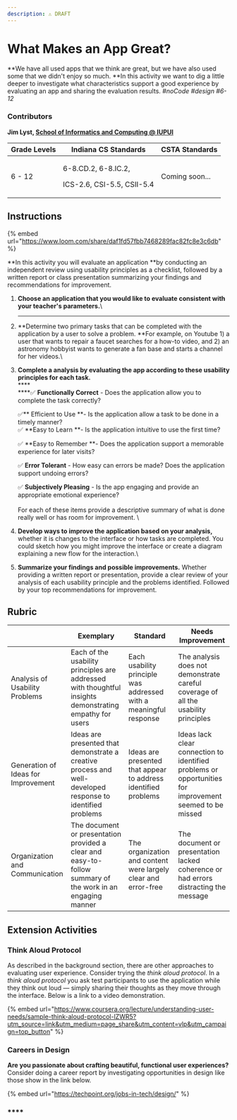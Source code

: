 ```yaml
---
description: ⚠️ DRAFT
---
```


# What Makes an App Great?

**We have all used apps that we think are great, but we have also used some that we didn't enjoy so much. **In this activity we want to dig a little deeper to investigate what characteristics support a good experience by evaluating an app and sharing the evaluation results. _#noCode #design #6-12_

### Contributors

**Jim Lyst, **[**School of Informatics and Computing @ IUPUI**](https://soic.iupui.edu)****

| **Grade Levels** | **Indiana CS Standards**                                     | **CSTA Standards** |
| ---------------- | ------------------------------------------------------------ | ------------------ |
| 6 - 12           | <p>6-8.CD.2, 6-8.IC.2, </p><p>ICS-2.6, CSI-5.5, CSII-5.4</p> | Coming soon...     |

## **Instructions**

{% embed url="https://www.loom.com/share/daf1fd57fbb7468289fac82fc8e3c6db" %}

**In this activity you will evaluate an application **by conducting an independent review using usability principles as a checklist, followed by a written report or class presentation summarizing your findings and recommendations for improvement.

1. **Choose an application that you would like to evaluate consistent with your teacher's parameters.**\
   ****
2. **Determine two primary tasks that can be completed with the application by a user to solve a problem. **For example, on Youtube 1) a user that wants to repair a faucet searches for a how-to video, and 2) an astronomy hobbyist wants to generate a fan base and starts a channel for her videos.\

3.  **Complete a analysis by evaluating the app according to these usability principles for each task.**\
    ****\
    ****✅ **Functionally Correct** - Does the application allow you to complete the task correctly?

    ✅** Efficient to Use **- Is the application allow a task to be done in a timely manner?\
    ✅ **Easy to Learn **- Is the application intuitive to use the first time?

    ✅ **Easy to Remember **- Does the application support a memorable experience for later visits?

    ✅ **Error Tolerant** - How easy can errors be made? Does the application support undoing errors?

    ✅ **Subjectively Pleasing** - Is the app engaging and provide an appropriate emotional experience?\
    \
    For each of these items provide a descriptive summary of what is done really well or has room for improvement. \

4. **Develop ways to improve the application based on your analysis,** whether it is changes to the interface or how tasks are completed. You could sketch how you might improve the interface or create a diagram explaining a new flow for the interaction.\

5. **Summarize your findings and possible improvements.** Whether providing a written report or presentation, provide a clear review of your analysis of each usability principle and the problems identified. Followed by your top recommendations for improvement.

## **Rubric**

|                                      | Exemplary                                                                                                  | Standard                                                          | Needs Improvement                                                                                       |
| ------------------------------------ | ---------------------------------------------------------------------------------------------------------- | ----------------------------------------------------------------- | ------------------------------------------------------------------------------------------------------- |
| Analysis of Usability Problems       | Each of the usability principles are addressed with thoughtful insights demonstrating empathy for users    | Each usability principle was addressed with a meaningful response | The analysis does not demonstrate careful coverage of all the usability principles                      |
| Generation of Ideas for Improvement  | Ideas are presented that demonstrate a creative process and well-developed response to identified problems | Ideas are presented that appear to address identified problems    | Ideas lack clear connection to identified problems or opportunities for improvement seemed to be missed |
| Organization and Communication       | The document or presentation provided a clear and easy-to-follow summary of the work in an engaging manner | The organization and content were largely clear and error-free    | The document or presentation lacked coherence or had errors distracting the message                     |

## **Extension Activities**

### Think Aloud Protocol

As described in the background section, there are other approaches to evaluating user experience. Consider trying the _think aloud protocol_. In a _think aloud protocol_ you ask test participants to use the application while they think out loud — simply sharing their thoughts as they move through the interface. Below is a link to a video demonstration.

{% embed url="https://www.coursera.org/lecture/understanding-user-needs/sample-think-aloud-protocol-lZWR5?utm_source=link&utm_medium=page_share&utm_content=vlp&utm_campaign=top_button" %}

### Careers in Design

**Are you passionate about crafting beautiful, functional user experiences?** Consider doing a career report by investigating opportunities in design like those show in the link below.

{% embed url="https://techpoint.org/jobs-in-tech/design/" %}

### ****
